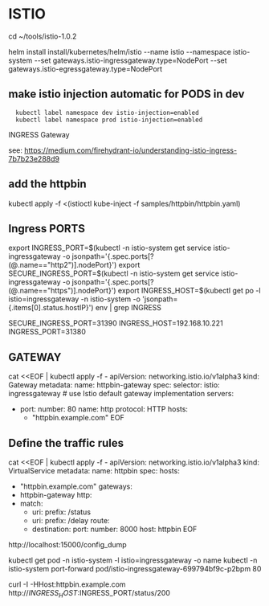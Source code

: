 

# ISTIO
  cd ~/tools/istio-1.0.2

  helm install install/kubernetes/helm/istio --name istio --namespace istio-system --set gateways.istio-ingressgateway.type=NodePort --set gateways.istio-egressgateway.type=NodePort

  ## make istio injection automatic for PODS in dev
      kubectl label namespace dev istio-injection=enabled
      kubectl label namespace prod istio-injection=enabled

INGRESS Gateway

see:
  https://medium.com/firehydrant-io/understanding-istio-ingress-7b7b23e288d9

## add the httpbin

  kubectl apply -f <(istioctl kube-inject -f samples/httpbin/httpbin.yaml)

## Ingress PORTS

  export INGRESS_PORT=$(kubectl -n istio-system get service istio-ingressgateway -o jsonpath='{.spec.ports[?(@.name=="http2")].nodePort}')
  export SECURE_INGRESS_PORT=$(kubectl -n istio-system get service istio-ingressgateway -o jsonpath='{.spec.ports[?(@.name=="https")].nodePort}')
  export INGRESS_HOST=$(kubectl get po -l istio=ingressgateway -n istio-system -o 'jsonpath={.items[0].status.hostIP}')
  env | grep INGRESS

  SECURE_INGRESS_PORT=31390
  INGRESS_HOST=192.168.10.221
  INGRESS_PORT=31380


## GATEWAY

  cat <<EOF | kubectl apply -f -
apiVersion: networking.istio.io/v1alpha3
kind: Gateway
metadata:
  name: httpbin-gateway
spec:
  selector:
    istio: ingressgateway # use Istio default gateway implementation
  servers:
  - port:
      number: 80
      name: http
      protocol: HTTP
    hosts:
    - "httpbin.example.com"
EOF


## Define the traffic rules
cat <<EOF | kubectl apply -f -
apiVersion: networking.istio.io/v1alpha3
kind: VirtualService
metadata:
  name: httpbin
spec:
  hosts:
  - "httpbin.example.com"
  gateways:
  - httpbin-gateway
  http:
  - match:
    - uri:
        prefix: /status
    - uri:
        prefix: /delay
    route:
    - destination:
        port:
          number: 8000
        host: httpbin
EOF


http://localhost:15000/config_dump

kubectl get pod -n istio-system -l istio=ingressgateway -o name
kubectl -n istio-system port-forward pod/istio-ingressgateway-699794bf9c-p2bpm 80


curl -I -HHost:httpbin.example.com http://$INGRESS_HOST:$INGRESS_PORT/status/200
